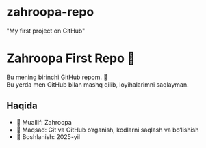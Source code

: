 # zahroopa-repo
"My first project on GitHub"
# Zahroopa First Repo 🚀

Bu mening birinchi GitHub repom. 👋  
Bu yerda men GitHub bilan mashq qilib, loyihalarimni saqlayman.

## Haqida
- 👩 Muallif: Zahroopa
- 🎯 Maqsad: Git va GitHub o‘rganish, kodlarni saqlash va bo‘lishish
- 📅 Boshlanish: 2025-yil
